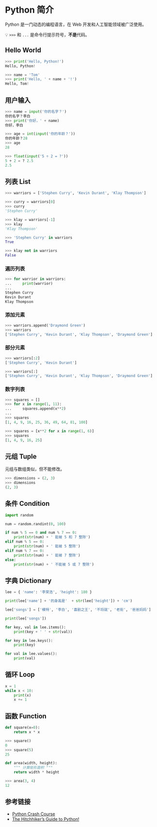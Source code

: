# Python 简介

Python 是一门动态的编程语言，在 Web 开发和人工智能领域被广泛使用。

💡 `>>>` 和 `...` 是命令行提示符号，**不是**代码。

## Hello World
```python
>>> print('Hello, Python!')
Hello, Python!

>>> name = 'Tom'
>>> print('Hello, ' + name + '!')
Hello, Tom!
```

## 用户输入
```python
>>> name = input('你的名字？')
你的名字？李白
>>> print('你好，' + name)
你好，李白

>>> age = int(input('你的年龄？'))
你的年龄？28
>>> age
28

>>> float(input('5 ÷ 2 = ?'))
5 ÷ 2 = ? 2.5
2.5
```

## 列表 List
```python
>>> warriors = ['Stephen Curry', 'Kevin Durant', 'Klay Thompson']

>>> curry = warriors[0]
>>> curry
'Stephen Curry'

>>> klay = warriors[-1]
>>> klay
'Klay Thompson'

>>> 'Stephen Curry' in warriors
True

>>> klay not in warriors
False
```
### 遍历列表
```python
>>> for warrior in warriors:
...     print(warrior)
...
Stephen Curry
Kevin Durant
Klay Thompson
```

### 添加元素
```python
>>> warriors.append('Draymond Green')
>>> warriors
['Stephen Curry', 'Kevin Durant', 'Klay Thompson', 'Draymond Green']
```
### 部分元素
```python
>>> warriors[:2]
['Stephen Curry', 'Kevin Durant']

>>> warriors[:]
['Stephen Curry', 'Kevin Durant', 'Klay Thompson', 'Draymond Green']
```

### 数字列表
```python
>>> squares = []
>>> for x in range(1, 11):
...     squares.append(x**2)
...
>>> squares
[1, 4, 9, 16, 25, 36, 49, 64, 81, 100]

>>> squares = [x**2 for x in range(1, 6)]
>>> squares
[1, 4, 9, 16, 25]
```
## 元组 Tuple
元组与数组类似，但不能修改。
```python
>>> dimensions = (2, 3)
>>> dimensions
(2, 3)
```
## 条件 Condition
```python
import random

num = random.randint(0, 100)

if num % 5 == 0 and num % 7 == 0:
    print(str(num) + ' 能被 5 和 7 整除')
elif num % 5 == 0:
    print(str(num) + ' 能被 5 整除')
elif num % 7 == 0:
    print(str(num) + ' 能被 7 整除')
else:
    print(str(num) + ' 不能被 5 或 7 整除')
```

## 字典 Dictionary
```python
lee = { 'name': '李荣浩', 'height': 180 }

print(lee['name'] + '的身高是'  + str(lee['height']) + 'cm')

lee['songs'] = ['模特', '李白', '喜剧之王', '不将就', '老街', '爸爸妈妈']

print(lee['songs'])

for key, val in lee.items():
    print(key + ' ' + str(val))

for key in lee.keys():
    print(key)

for val in lee.values():
    print(val)
```
## 循环 Loop
```python
x = 1
while x < 10:
    print(x)
    x += 1
```

## 函数 Function
```python
def square(x=0):
    return x * x
```
```python
>>> square()
0
>>> square(5)
25
```

```python
def area(width, height):
    """ 计算矩形面积 """
    return width * height
```
```python
>>> area(3, 4)
12
```

## 参考链接
* [Python Crash Course](http://ehmatthes.github.io/pcc/cheatsheets/README.html)
* [The Hitchhiker’s Guide to Python!](http://docs.python-guide.org/en/latest)
